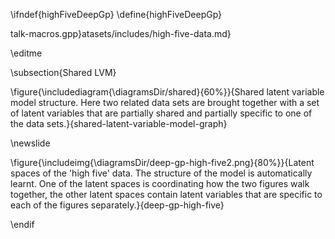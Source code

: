 \ifndef{highFiveDeepGp}
\define{highFiveDeepGp}

talk-macros.gpp}atasets/includes/high-five-data.md}

\editme

\subsection{Shared LVM}

\figure{\includediagram{\diagramsDir/shared}{60%}}{Shared latent variable model structure. Here two related data sets are brought together with a set of latent variables that are partially shared and partially specific to one of the data sets.}{shared-latent-variable-model-graph}

\newslide

\figure{\includeimg{\diagramsDir/deep-gp-high-five2.png}{80%}}{Latent spaces of the 'high five' data. The structure of the model is automatically learnt. One of the latent spaces is coordinating how the two figures walk together, the other latent spaces contain latent variables that are specific to each of the figures separately.}{deep-gp-high-five}

\endif
